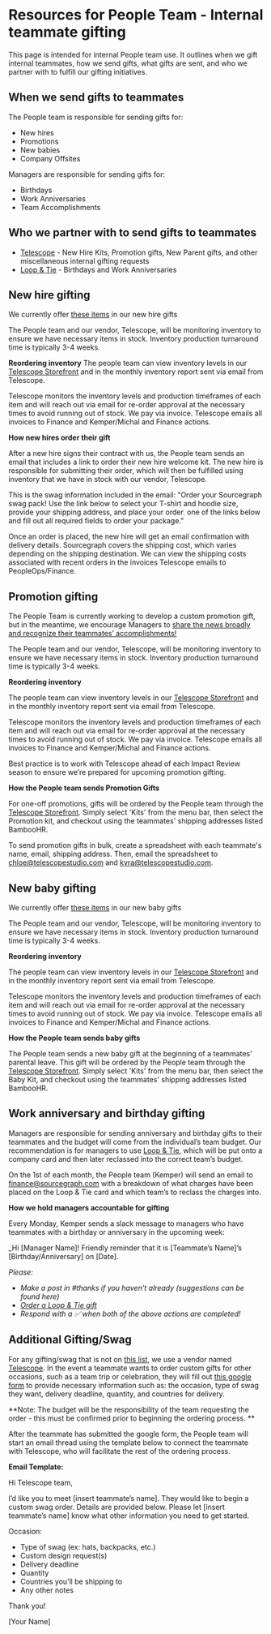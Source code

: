 # Resources for People Team - Internal teammate gifting

This page is intended for internal People team use. It outlines when we gift internal teammates, how we send gifts, what gifts are sent, and who we partner with to fulfill our gifting initiatives.

## When we send gifts to teammates

The People team is responsible for sending gifts for:

- New hires
- Promotions
- New babies
- Company Offsites

Managers are responsible for sending gifts for:

- Birthdays
- Work Anniversaries
- Team Accomplishments

## Who we partner with to send gifts to teammates

- [Telescope](https://www.telescopestudio.com/) - New Hire Kits, Promotion gifts, New Parent gifts, and other miscellaneous internal gifting requests
- [Loop & Tie](https://www.loopandtie.com/) - Birthdays and Work Anniversaries

## New hire gifting

We currently offer [these items](../../../../benefits-pay-perks/benefits-perks/celebrate.md#new-hire-kits) in our new hire gifts

The People team and our vendor, Telescope, will be monitoring inventory to ensure we have necessary items in stock. Inventory production turnaround time is typically 3-4 weeks.

**Reordering inventory**
The people team can view inventory levels in our [Telescope Storefront](https://sourcegraph.telescopestudio.com/) and in the monthly inventory report sent via email from Telescope.

Telescope monitors the inventory levels and production timeframes of each item and will reach out via email for re-order approval at the necessary times to avoid running out of stock. We pay via invoice. Telescope emails all invoices to Finance and Kemper/Michal and Finance actions.

**How new hires order their gift**

After a new hire signs their contract with us, the People team sends an email that includes a link to order their new hire welcome kit. The new hire is responsible for submitting their order, which will then be fulfilled using inventory that we have in stock with our vendor, Telescope.

This is the swag information included in the email: "Order your Sourcegraph swag pack! Use the link below to select your T-shirt and hoodie size, provide your shipping address, and place your order. one of the links below and fill out all required fields to order your package."

Once an order is placed, the new hire will get an email confirmation with delivery details. Sourcegraph covers the shipping cost, which varies depending on the shipping destination. We can view the shipping costs associated with recent orders in the invoices Telescope emails to PeopleOps/Finance.

## Promotion gifting

The People Team is currently working to develop a custom promotion gift, but in the meantime, we encourage Managers to [share the news broadly and recognize their teammates’ accomplishments!](../../../../benefits-pay-perks/benefits-perks/celebrate.md#promotions)

The People team and our vendor, Telescope, will be monitoring inventory to ensure we have necessary items in stock. Inventory production turnaround time is typically 3-4 weeks.

**Reordering inventory**

The people team can view inventory levels in our [Telescope Storefront](https://sourcegraph.telescopestudio.com/) and in the monthly inventory report sent via email from Telescope.

Telescope monitors the inventory levels and production timeframes of each item and will reach out via email for re-order approval at the necessary times to avoid running out of stock. We pay via invoice. Telescope emails all invoices to Finance and Kemper/Michal and Finance actions.

Best practice is to work with Telescope ahead of each Impact Review season to ensure we’re prepared for upcoming promotion gifting.

**How the People team sends Promotion Gifts**

For one-off promotions, gifts will be ordered by the People team through the [Telescope Storefront](https://sourcegraph.telescopestudio.com/). Simply select 'Kits' from the menu bar, then select the Promotion kit, and checkout using the teammates' shipping addresses listed BambooHR.

To send promotion gifts in bulk, create a spreadsheet with each teammate's name, email, shipping address. Then, email the spreadsheet to chloe@telescopestudio.com and kyra@telescopestudio.com.

## New baby gifting

We currently offer [these items](../../../../benefits-pay-perks/benefits-perks/celebrate.md#new-babies) in our new baby gifts

The People team and our vendor, Telescope, will be monitoring inventory to ensure we have necessary items in stock. Inventory production turnaround time is typically 3-4 weeks.

**Reordering inventory**

The people team can view inventory levels in our [Telescope Storefront](https://sourcegraph.telescopestudio.com/) and in the monthly inventory report sent via email from Telescope.

Telescope monitors the inventory levels and production timeframes of each item and will reach out via email for re-order approval at the necessary times to avoid running out of stock. We pay via invoice. Telescope emails all invoices to Finance and Kemper/Michal and Finance actions.

**How the People team sends baby gifts**

The People team sends a new baby gift at the beginning of a teammates' parental leave. This gift will be ordered by the People team through the [Telescope Storefront](https://sourcegraph.telescopestudio.com/). Simply select 'Kits' from the menu bar, then select the Baby Kit, and checkout using the teammates' shipping addresses listed BambooHR.

## Work anniversary and birthday gifting

Managers are responsible for sending anniversary and birthday gifts to their teammates and the budget will come from the individual’s team budget. Our recommendation is for managers to use [Loop & Tie](../../../../benefits-pay-perks/benefits-perks/celebrate.md#loop--tie), which will be put onto a company card and then later reclassed into the correct team’s budget.

On the 1st of each month, the People team (Kemper) will send an email to finance@sourcegraph.com with a breakdown of what charges have been placed on the Loop & Tie card and which team’s to reclass the charges into.

**How we hold managers accountable for gifting**

Every Monday, Kemper sends a slack message to managers who have teammates with a birthday or anniversary in the upcoming week:

\_Hi [Manager Name]! Friendly reminder that it is [Teammate’s Name]’s [Birthday/Anniversary] on [Date].

_Please:_

- _Make a post in #thanks if you haven’t already (suggestions can be found here)_
- _[Order a Loop & Tie gift](../../../../benefits-pay-perks/benefits-perks/celebrate.md#loop--tie)_
- _Respond with a :white_check_mark: when both of the above actions are completed!_

## Additional Gifting/Swag

For any gifting/swag that is not on [this list](../../../../benefits-pay-perks/benefits-perks/celebrate.md#when-we-send-gifts-to-teammates), we use a vendor named [Telescope](https://www.telescopestudio.com/). In the event a teammate wants to order custom gifts for other occasions, such as a team trip or celebration, they will fill out [this google form](https://docs.google.com/forms/d/e/1FAIpQLScCBlGZA4HOEi3oh-uEQt2NaK9wh8qtWlVzfIAavkTJQQxz0w/viewform) to provide necessary information such as: the occasion, type of swag they want, delivery deadline, quantity, and countries for delivery.

**Note: The budget will be the responsibility of the team requesting the order - this must be confirmed prior to beginning the ordering process.
**

After the teammate has submitted the google form, the People team will start an email thread using the template below to connect the teammate with Telescope, who will facilitate the rest of the ordering process.

**Email Template:**

Hi Telescope team,

I’d like you to meet [insert teammate’s name]. They would like to begin a custom swag order. Details are provided below. Please let [insert teammate’s name] know what other information you need to get started.

Occasion:

- Type of swag (ex: hats, backpacks, etc.)
- Custom design request(s)
- Delivery deadline
- Quantity
- Countries you’ll be shipping to
- Any other notes

Thank you!

[Your Name]
